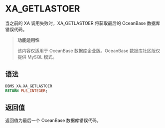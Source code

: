 XA_GETLASTOER 
==================================

当之前的 XA 调用失败时，XA_GETLASTOER 将获取最后的 OceanBase 数据库错误代码。


>**功能适用性**
>
>该内容仅适用于 OceanBase 数据库企业版。OceanBase 数据库社区版仅提供 MySQL 模式。

语法 
-----------------------

```sql
DBMS_XA.XA_GETLASTOER 
RETURN PLS_INTEGER;
```



返回值 
------------------------

返回值为最后一个 OceanBase 数据库错误代码。
